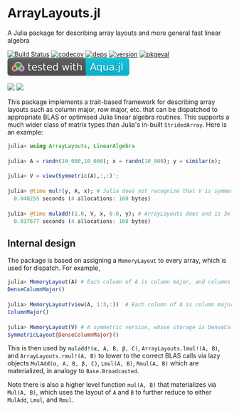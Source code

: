 # ArrayLayouts.jl

A Julia package for describing array layouts and more general fast linear algebra

[![Build Status](https://github.com/JuliaLinearAlgebra/ArrayLayouts.jl/workflows/CI/badge.svg)](https://github.com/JuliaLinearAlgebra/ArrayLayouts.jl/actions)
[![codecov](https://codecov.io/gh/JuliaLinearAlgebra/ArrayLayouts.jl/branch/master/graph/badge.svg)](https://codecov.io/gh/JuliaLinearAlgebra/ArrayLayouts.jl)
[![deps](https://juliahub.com/docs/General/ArrayLayouts/stable/deps.svg)](https://juliahub.com/ui/Packages/General/ArrayLayouts?t=2)
[![version](https://juliahub.com/docs/General/ArrayLayouts/stable/version.svg)](https://juliahub.com/ui/Packages/General/ArrayLayouts)
[![pkgeval](https://juliahub.com/docs/General/ArrayLayouts/stable/pkgeval.svg)](https://juliaci.github.io/NanosoldierReports/pkgeval_badges/report.html)
[![Aqua QA](https://raw.githubusercontent.com/JuliaTesting/Aqua.jl/master/badge.svg)](https://github.com/JuliaTesting/Aqua.jl)

[![](https://img.shields.io/badge/docs-stable-blue.svg)](https://JuliaLinearAlgebra.github.io/ArrayLayouts.jl/stable)
[![](https://img.shields.io/badge/docs-dev-blue.svg)](https://JuliaLinearAlgebra.github.io/ArrayLayouts.jl/dev)

This package implements a trait-based framework for describing array layouts such as column
major, row major, etc. that can be dispatched to appropriate BLAS or optimised Julia linear
algebra routines. This supports a much wider class of matrix types than Julia's in-built
`StridedArray`. Here is an example:

```julia
julia> using ArrayLayouts, LinearAlgebra

julia> A = randn(10_000,10_000); x = randn(10_000); y = similar(x);

julia> V = view(Symmetric(A),:,:)';

julia> @time mul!(y, A, x); # Julia does not recognize that V is symmetric
  0.040255 seconds (4 allocations: 160 bytes)

julia> @time muladd!(1.0, V, x, 0.0, y); # ArrayLayouts does and is 3x faster as it calls BLAS
  0.017677 seconds (4 allocations: 160 bytes)
```

## Internal design

The package is based on assigning a `MemoryLayout` to every array, which is used for
dispatch. For example,

```julia
julia> MemoryLayout(A) # Each column of A is column major, and columns stored in order
DenseColumnMajor()

julia> MemoryLayout(view(A, 1:3,:))  # Each column of A is column major
ColumnMajor()

julia> MemoryLayout(V) # A symmetric version, whose storage is DenseColumnMajor
SymmetricLayout{DenseColumnMajor}()
```

This is then used by `muladd!(α, A, B, β, C)`, `ArrayLayouts.lmul!(A, B)`, and
`ArrayLayouts.rmul!(A, B)` to lower to the correct BLAS calls via lazy objects
`MulAdd(α, A, B, β, C)`, `Lmul(A, B)`, `Rmul(A, B)` which are materialized, in analogy to
`Base.Broadcasted`.

Note there is also a higher level function `mul(A, B)` that materializes via `Mul(A, B)`,
which uses the layout of `A` and `B` to further reduce to either `MulAdd`, `Lmul`, and
`Rmul`.
